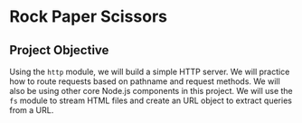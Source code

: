 # Rock Paper Scissors

## Project Objective

Using the `http` module, we will build a simple HTTP server. We will practice how to route requests based on pathname and request methods. We will also be using other core Node.js components in this project. We will use the `fs` module to stream HTML files and create an URL object to extract queries from a URL.
